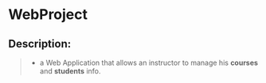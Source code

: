 # WebProject
## Description:
>* a Web Application that allows an instructor to manage his **courses** and **students** info. 

